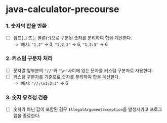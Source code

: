 # java-calculator-precourse
### 1. 숫자의 합을 반환
- [ ] 쉼표(`,`) 또는 콜론(`:`)으로 구분된 숫자를 분리하여 합을 계산한다.
    - 예시: `"1,2"` → 3, `"1,2,3"` → 6, `"1,2:3"` → 6

### 2. 커스텀 구분자 처리
- [ ] 문자열 앞부분의 `"//"`와 `"\n"`사이에 있는 문자를 커스텀 구분자로 사용한다.
- [ ] 커스텀 구분자를 기준으로 숫자를 분리하여 합을 계산한다.
    - 예시: `"//;\n1;2;3"` → 6

### 3. 숫자 유효성 검증
- [ ] 숫자가 아닌 값이 포함된 경우 `IllegalArgumentException`을 발생시키고 프로그램을 종료한다.
